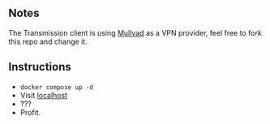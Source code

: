 ## Notes
The Transmission client is using [Mullvad](https://mullvad.net/) as a VPN provider, feel free to fork this repo and change it.

## Instructions
- `docker compose up -d`
- Visit [localhost](http://localhost)
- ???
- Profit.
